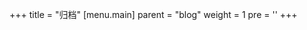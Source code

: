 +++
title = "归档"
[menu.main]
  parent = "blog"
  weight = 1
  pre = '<i class="fas fa-fw fa-archive me-1"></i>'
+++
